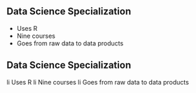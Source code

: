 ## Data Science Specialization 

* Uses R 
* Nine courses 
* Goes from raw data to data products


## Data Science Specialization 

li Uses R 
li Nine courses 
li Goes from raw data to data products